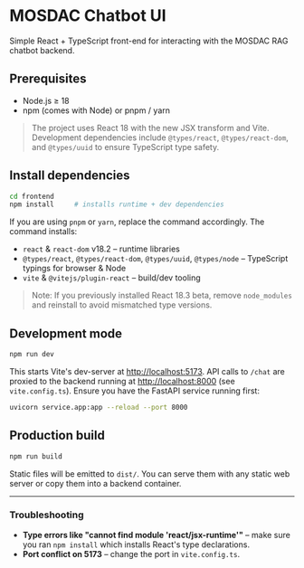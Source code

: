 # MOSDAC Chatbot UI

Simple React + TypeScript front-end for interacting with the MOSDAC RAG chatbot backend.

## Prerequisites

* Node.js ≥ 18
* npm (comes with Node) or pnpm / yarn

> The project uses React 18 with the new JSX transform and Vite. Development dependencies include `@types/react`, `@types/react-dom`, and `@types/uuid` to ensure TypeScript type safety.

## Install dependencies

```bash
cd frontend
npm install     # installs runtime + dev dependencies
```

If you are using `pnpm` or `yarn`, replace the command accordingly.  The command installs:

* `react` & `react-dom` v18.2 – runtime libraries
* `@types/react`, `@types/react-dom`, `@types/uuid`, `@types/node` – TypeScript typings for browser & Node
* `vite` & `@vitejs/plugin-react` – build/dev tooling

> Note: If you previously installed React 18.3 beta, remove `node_modules` and reinstall to avoid mismatched type versions.

## Development mode

```bash
npm run dev
```

This starts Vite's dev-server at <http://localhost:5173>.  API calls to `/chat` are proxied to the backend running at <http://localhost:8000> (see `vite.config.ts`).  Ensure you have the FastAPI service running first:

```bash
uvicorn service.app:app --reload --port 8000
```

## Production build

```bash
npm run build
```

Static files will be emitted to `dist/`.  You can serve them with any static web server or copy them into a backend container.

---

### Troubleshooting

* **Type errors like "cannot find module 'react/jsx-runtime'"** – make sure you ran `npm install` which installs React's type declarations.
* **Port conflict on 5173** – change the port in `vite.config.ts`.